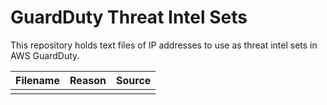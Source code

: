 # GuardDuty Threat Intel Sets

This repository holds text files of IP addresses to use as threat intel sets in AWS GuardDuty.

| Filename | Reason | Source |
|-|-|-|
| | | |
